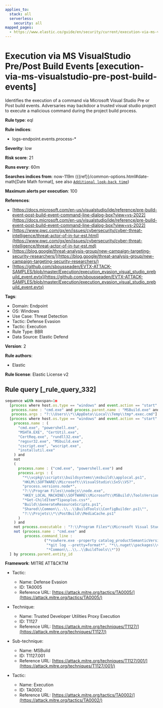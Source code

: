 ```yaml
---
applies_to:
  stack: all
  serverless:
    security: all
mapped_pages:
  - https://www.elastic.co/guide/en/security/current/execution-via-ms-visualstudio-pre-post-build-events.html
---
```


# Execution via MS VisualStudio Pre/Post Build Events [execution-via-ms-visualstudio-pre-post-build-events]

Identifies the execution of a command via Microsoft Visual Studio Pre or Post build events. Adversaries may backdoor a trusted visual studio project to execute a malicious command during the project build process.

**Rule type**: eql

**Rule indices**:

* logs-endpoint.events.process-*

**Severity**: low

**Risk score**: 21

**Runs every**: 60m

**Searches indices from**: now-119m ({{ref}}/common-options.html#date-math[Date Math format], see also [`Additional look-back time`](docs-content://solutions/security/detect-and-alert/create-detection-rule.md#rule-schedule))

**Maximum alerts per execution**: 100

**References**:

* [https://docs.microsoft.com/en-us/visualstudio/ide/reference/pre-build-event-post-build-event-command-line-dialog-box?view=vs-2022](https://docs.microsoft.com/en-us/visualstudio/ide/reference/pre-build-event-post-build-event-command-line-dialog-box?view=vs-2022)
* [https://www.pwc.com/gx/en/issues/cybersecurity/cyber-threat-intelligence/threat-actor-of-in-tur-est.html](https://www.pwc.com/gx/en/issues/cybersecurity/cyber-threat-intelligence/threat-actor-of-in-tur-est.md)
* [https://blog.google/threat-analysis-group/new-campaign-targeting-security-researchers/](https://blog.google/threat-analysis-group/new-campaign-targeting-security-researchers/)
* [https://github.com/sbousseaden/EVTX-ATTACK-SAMPLES/blob/master/Execution/execution_evasion_visual_studio_prebuild_event.evtx](https://github.com/sbousseaden/EVTX-ATTACK-SAMPLES/blob/master/Execution/execution_evasion_visual_studio_prebuild_event.evtx)

**Tags**:

* Domain: Endpoint
* OS: Windows
* Use Case: Threat Detection
* Tactic: Defense Evasion
* Tactic: Execution
* Rule Type: BBR
* Data Source: Elastic Defend

**Version**: 2

**Rule authors**:

* Elastic

**Rule license**: Elastic License v2

## Rule query [_rule_query_332]

```js
sequence with maxspan=1m
  [process where host.os.type == "windows" and event.action == "start" and
   process.name : "cmd.exe" and process.parent.name : "MSBuild.exe" and
   process.args : "?:\\Users\\*\\AppData\\Local\\Temp\\tmp*.exec.cmd"] by process.entity_id
  [process where host.os.type == "windows" and event.action == "start" and
    process.name : (
      "cmd.exe", "powershell.exe",
      "MSHTA.EXE", "CertUtil.exe",
      "CertReq.exe", "rundll32.exe",
      "regsvr32.exe", "MSbuild.exe",
      "cscript.exe", "wscript.exe",
      "installutil.exe"
    ) and
    not
    (
      process.name : ("cmd.exe", "powershell.exe") and
      process.args : (
        "*\\vcpkg\\scripts\\buildsystems\\msbuild\\applocal.ps1",
        "HKLM\\SOFTWARE\\Microsoft\\VisualStudio\\SxS\\VS?",
        "process.versions.node*",
        "?:\\Program Files\\nodejs\\node.exe",
        "HKEY_LOCAL_MACHINE\\SOFTWARE\\Microsoft\\MSBuild\\ToolsVersions\\*",
        "*Get-ChildItem*Tipasplus.css*",
        "Build\\GenerateResourceScripts.ps1",
        "Shared\\Common\\..\\..\\BuildTools\\ConfigBuilder.ps1\"",
        "?:\\Projets\\*\\PostBuild\\MediaCache.ps1"
      )
    ) and
    not process.executable : "?:\\Program Files*\\Microsoft Visual Studio\\*\\MSBuild.exe" and
    not (process.name : "cmd.exe" and
         process.command_line :
                  ("*vswhere.exe -property catalog_productSemanticVersion*",
                   "*git log --pretty=format*", "*\\.nuget\\packages\\vswhere\\*",
                   "*Common\\..\\..\\BuildTools\\*"))
  ] by process.parent.entity_id
```

**Framework**: MITRE ATT&CKTM

* Tactic:

    * Name: Defense Evasion
    * ID: TA0005
    * Reference URL: [https://attack.mitre.org/tactics/TA0005/](https://attack.mitre.org/tactics/TA0005/)

* Technique:

    * Name: Trusted Developer Utilities Proxy Execution
    * ID: T1127
    * Reference URL: [https://attack.mitre.org/techniques/T1127/](https://attack.mitre.org/techniques/T1127/)

* Sub-technique:

    * Name: MSBuild
    * ID: T1127.001
    * Reference URL: [https://attack.mitre.org/techniques/T1127/001/](https://attack.mitre.org/techniques/T1127/001/)

* Tactic:

    * Name: Execution
    * ID: TA0002
    * Reference URL: [https://attack.mitre.org/tactics/TA0002/](https://attack.mitre.org/tactics/TA0002/)




